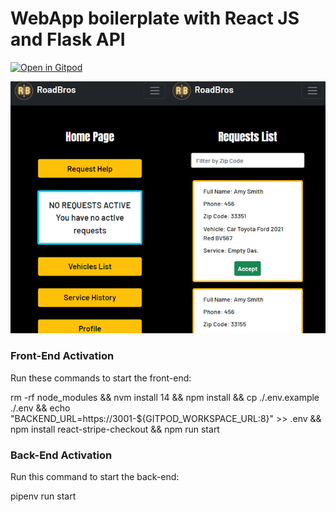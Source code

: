 # WebApp boilerplate with React JS and Flask API

[![Open in Gitpod](https://gitpod.io/button/open-in-gitpod.svg)](https://gitpod.io#https://github.com/4GeeksAcademy/react-flask-hello.git)

<p align="center">
<a href="https://youtu.be/l1gFJ1KyGV4"><img src="src/front/img/RoadBros.png" /></a>
</p>

### Front-End Activation

Run these commands to start the front-end:

rm -rf node_modules &&
nvm install 14 && npm install &&
cp ./.env.example ./.env &&
echo "BACKEND_URL=https://3001-${GITPOD_WORKSPACE_URL:8}" >> .env &&
npm install react-stripe-checkout &&
npm run start

### Back-End Activation

Run this command to start the back-end:

pipenv run start
